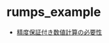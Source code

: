 # rumps_example

- [精度保証付き数値計算の必要性](https://ja.wikipedia.org/wiki/%E7%B2%BE%E5%BA%A6%E4%BF%9D%E8%A8%BC%E4%BB%98%E3%81%8D%E6%95%B0%E5%80%A4%E8%A8%88%E7%AE%97)
